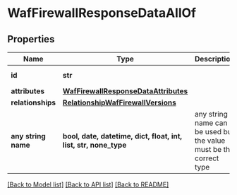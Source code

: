 # WafFirewallResponseDataAllOf


## Properties
Name | Type | Description | Notes
------------ | ------------- | ------------- | -------------
**id** | **str** |  | [optional] [readonly] 
**attributes** | [**WafFirewallResponseDataAttributes**](WafFirewallResponseDataAttributes.md) |  | [optional] 
**relationships** | [**RelationshipWafFirewallVersions**](RelationshipWafFirewallVersions.md) |  | [optional] 
**any string name** | **bool, date, datetime, dict, float, int, list, str, none_type** | any string name can be used but the value must be the correct type | [optional]

[[Back to Model list]](../README.md#documentation-for-models) [[Back to API list]](../README.md#documentation-for-api-endpoints) [[Back to README]](../README.md)


